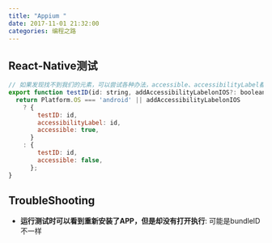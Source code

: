 ```yaml
---
title: "Appium "
date: 2017-11-01 21:32:00
categories: 编程之路
---
```


## React-Native测试

```javascript
// 如果发现找不到我们的元素，可以尝试各种办法，accessible、accessibilityLabel都有可能影响到元素的查找，反正多尝试吧
export function testID(id: string, addAccessibilityLabelonIOS?: boolean) {
  return Platform.OS === 'android' || addAccessibilityLabelonIOS
    ? {
        testID: id,
        accessibilityLabel: id,
        accessible: true,
      }
    : {
        testID: id,
        accessible: false,
      };
}
```

## TroubleShooting

- **运行测试时可以看到重新安装了APP，但是却没有打开执行**: 可能是bundleID不一样

